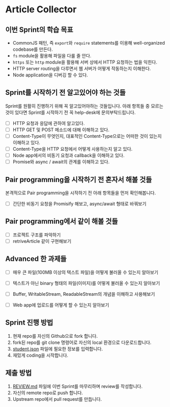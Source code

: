 # Article Collector

## 이번 Sprint의 학습 목표

- CommonJS 패턴, 즉 `export`와 `require` statements를 이용해 well-organized codebase를 만든다.
- `fs` module을 활용해 파일을 다룰 줄 안다.
- `https` 또는 `http` module을 활용해 서버 상에서 HTTP 요청하는 법을 익힌다.
- HTTP server routing을 다루면서 웹 서버가 어떻게 작동하는지 이해한다.
- Node application을 디버깅 할 수 있다.


## Sprint를 시작하기 전 알고있어야 하는 것들

Sprint를 원활히 진행하기 위해 꼭 알고있어야하는 것들입니다.
아래 항목들 중 모르는 것이 있다면 Sprint를 시작하기 전 꼭 help-desk에 문의부탁드립니다.

- [ ] HTTP 요청과 응답에 관하여 알고있다.
- [ ] HTTP GET 및 POST 메소드에 대해 이해하고 있다.
- [ ] Content-Type이 무엇인지, 대표적인 Content-Type으로는 어떠한 것이 있는지 이해하고 있다.
- [ ] Content-Type을 HTTP 요청에서 어떻게 사용하는지 알고 있다.
- [ ] Node app에서의 비동기 요청과 callback을 이해하고 있다.
- [ ] Promise와 async / await의 관계를 이해하고 있다.

## Pair programming을 시작하기 전 혼자서 해볼 것들

본격적으로 Pair programming을 시작하기 전 아래 항목들을 먼저 확인해봅니다.

- [ ] 간단한 비동기 요청을 Promisify 해보고, async/await 형태로 바꿔보기

## Pair programming에서 같이 해볼 것들

- [ ] 프로젝트 구조를 파악하기
- [ ] retriveArticle 같이 구현해보기

## Advanced 한 과제들

- [ ] 매우 큰 파일(100MB 이상의 텍스트 파일)을 어떻게 불러올 수 있는지 알아보기
- [ ] 텍스트가 아닌 binary 형태의 파일(이미지)를 어떻게 불러올 수 있는지 알아보기
- [ ] Buffer, WritableStream, ReadableStream의 개념을 이해하고 사용해보기
- [ ] Web app에 업로드를 어떻게 할 수 있는지 알아보기


## Sprint 진행 방법

1. 현재 repo를 자신의 Github으로 fork 합니다.
2. fork된 repo를 git clone 명령어로 자신의 local 환경으로 다운로드합니다.
3. [student.json](student.json) 파일에 필요한 정보를 입력합니다.
4. 재밌게 coding을 시작합니다.

## 제출 방법

1. [REVIEW.md](REVIEW.md) 파일에 이번 Sprint를 마무리하며 review를 작성합니다.
2. 자신의 remote repo로 push 합니다.
3. Upstream repo에서 pull request를 만듭니다.


